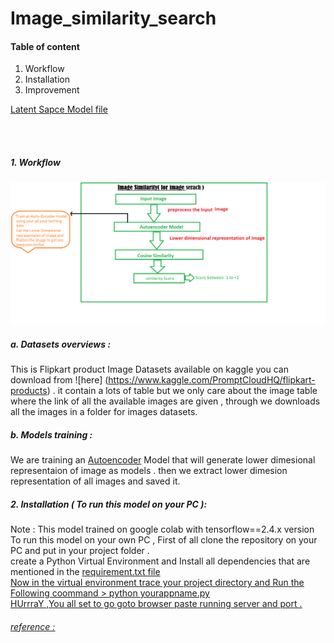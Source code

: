 # Image_similarity_search
#### Table of content 
1. Workflow
2. Installation
3. Improvement 

[Latent Sapce Model file](https://drive.google.com/file/d/1f0861aY4C-Nb10XpXDbsu7re19dRBGyd/view?usp=sharing)

<br><br>
##### 1. Workflow
![](https://github.com/Nirajsah17/Image_similarity_search/blob/main/imagesearch.png)
<br>

##### a. Datasets overviews :
   This is Flipkart product Image Datasets available on kaggle you can download from ![here] (https://www.kaggle.com/PromptCloudHQ/flipkart-products) .
   it contain a lots of table but we only care about the image table where the link of all the available images are given , through we downloads all the images in a folder for images datasets.
##### b. Models training :  
   We are training an <u>Autoencoder</u> Model that will generate lower dimesional representaion of image as models . then we extract lower dimesion representation of all  images and saved it.
##### 2. Installation ( To run this model on your PC ):
Note : This model trained on google colab with tensorflow==2.4.x version <br>
To run this model on your own PC , First of all clone the repository on your PC and put in your project folder . <br>
create a Python Virtual Environment and Install all dependencies that are mentioned in the <u>requirement.txt file<u/> <br>
Now in the virtual environment trace your project directory and Run the Following coommand  > python <u>yourappname.py</u><br>
HUrrraY ,You all set to go goto browser paste running server and port . 


###### reference :


